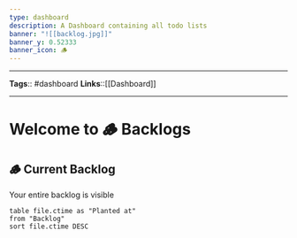 ```yaml
---
type: dashboard
description: A Dashboard containing all todo lists
banner: "![[backlog.jpg]]"
banner_y: 0.52333
banner_icon: 🪵
---
```



---
**Tags**:: #dashboard
**Links**::[[Dashboard]]

---

# Welcome to 🪵 Backlogs


## 🪵 Current Backlog
Your entire backlog is visible
```dataview
table file.ctime as "Planted at" 
from "Backlog"
sort file.ctime DESC
```